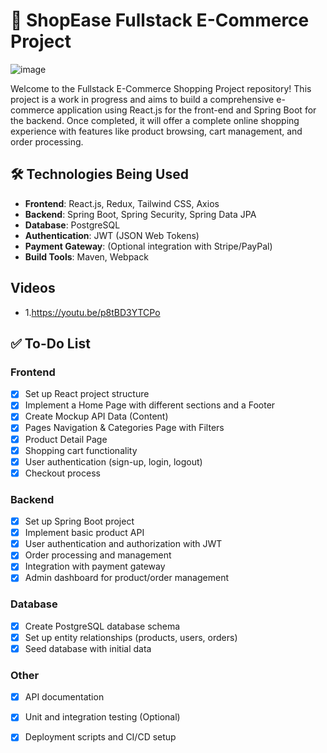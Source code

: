 # 🛒 ShopEase Fullstack E-Commerce Project

![image](https://github.com/user-attachments/assets/d623b68b-023e-420f-90c4-143a9285780e)


Welcome to the Fullstack E-Commerce Shopping Project repository! This project is a work in progress and aims to build a comprehensive e-commerce application using React.js for the front-end and Spring Boot for the backend. Once completed, it will offer a complete online shopping experience with features like product browsing, cart management, and order processing.

## 🛠️ Technologies Being Used

- **Frontend**: React.js, Redux, Tailwind CSS, Axios
- **Backend**: Spring Boot, Spring Security, Spring Data JPA
- **Database**: PostgreSQL
- **Authentication**: JWT (JSON Web Tokens)
- **Payment Gateway**: (Optional integration with Stripe/PayPal)
- **Build Tools**: Maven, Webpack


## Videos
- 1.https://youtu.be/p8tBD3YTCPo

## ✅ To-Do List

### Frontend
- [x] Set up React project structure
- [x] Implement a Home Page with different sections and a Footer
- [X] Create Mockup API Data (Content)
- [X] Pages Navigation & Categories Page with Filters
- [X] Product Detail Page
- [X] Shopping cart functionality
- [X] User authentication (sign-up, login, logout)
- [X] Checkout process

### Backend
- [X] Set up Spring Boot project
- [X] Implement basic product API
- [X] User authentication and authorization with JWT
- [X] Order processing and management
- [X] Integration with payment gateway
- [X] Admin dashboard for product/order management

### Database
- [X] Create PostgreSQL database schema
- [X] Set up entity relationships (products, users, orders)
- [X] Seed database with initial data

### Other
- [X] API documentation
- [X] Unit and integration testing (Optional)
- [X] Deployment scripts and CI/CD setup





  
